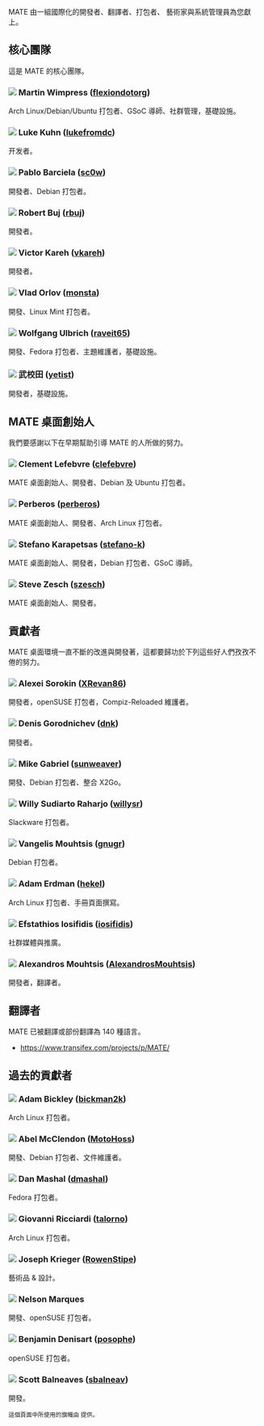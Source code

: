 <!--
.. link:
.. description:
.. tags:
.. date: 2011-12-05 07:25:21
.. title: 團隊
.. slug: team
-->

MATE 由一組國際化的開發者、翻譯者、打包者、
藝術家與系統管理員為您獻上。

## 核心團隊

這是 MATE 的核心團隊。

### ![](/assets/img/flags/32/United%20Kingdom\(Great%20Britain\).png) Martin Wimpress ([flexiondotorg](https://github.com/flexiondotorg))

Arch Linux/Debian/Ubuntu 打包者、GSoC 導師、社群管理，基礎設施。

### ![](/assets/img/flags/32/USA.png) Luke Kuhn ([lukefromdc](https://github.com/lukefromdc))

开发者。

### ![](/assets/img/flags/32/Galicia.png) Pablo Barciela ([sc0w](https://github.com/sc0w))

開發者、Debian 打包者。

### ![](/assets/img/flags/32/Catalonia.png) Robert Buj ([rbuj](https://github.com/rbuj))

開發者。

### ![](/assets/img/flags/32/Puerto%20Rico.png) Victor Kareh ([vkareh](https://github.com/vkareh))

開發者。

### ![](/assets/img/flags/32/Russian%20Federation.png) Vlad Orlov ([monsta](https://github.com/monsta))

開發、Linux Mint 打包者。

### ![](/assets/img/flags/32/Germany.png) Wolfgang Ulbrich ([raveit65](https://github.com/raveit65))

開發、Fedora 打包者、主題維護者，基礎設施。

### ![](/assets/img/flags/32/China.png) 武校田 ([yetist](https://github.com/yetist))

開發者，基礎設施。



## MATE 桌面創始人

我們要感謝以下在早期幫助引導 MATE 的人所做的努力。

### ![](/assets/img/flags/32/France.png) Clement Lefebvre ([clefebvre](https://github.com/clefebvre))

MATE 桌面創始人、開發者、Debian 及 Ubuntu 打包者。

### ![](/assets/img/flags/32/Argentina.png) Perberos ([perberos](https://github.com/perberos))

MATE 桌面創始人、開發者、Arch Linux 打包者。

### ![](/assets/img/flags/32/Italy.png) Stefano Karapetsas ([stefano-k](https://github.com/stefano-k))

MATE 桌面創始人、開發者，Debian 打包者、GSoC 導師。

### ![](/assets/img/flags/32/USA.png) Steve Zesch ([szesch](https://github.com/szesch))

MATE 桌面創始人、開發者。



## 貢獻者

MATE 桌面環境一直不斷的改進與開發著，這都要歸功於下列這些好人們孜孜不倦的努力。

### ![](/assets/img/flags/32/Russian%20Federation.png) Alexei Sorokin ([XRevan86](https://github.com/XRevan86))

開發者，openSUSE 打包者，Compiz-Reloaded 維護者。

### ![](/assets/img/flags/32/Russian%20Federation.png) Denis Gorodnichev ([dnk](https://github.com/dnk))

開發者。

### ![](/assets/img/flags/32/Germany.png) Mike Gabriel ([sunweaver](https://github.com/sunweaver))

開發、Debian 打包者、整合 X2Go。

### ![](/assets/img/flags/32/Indonesia.png) Willy Sudiarto Raharjo ([willysr](https://github.com/willysr))

Slackware 打包者。

### ![](/assets/img/flags/32/Greece.png) Vangelis Mouhtsis ([gnugr](https://github.com/gnugr))

Debian 打包者。

### ![](/assets/img/flags/32/USA.png) Adam Erdman ([hekel](https://github.com/hekel))

Arch Linux 打包者、手冊頁面撰寫。

### ![](/assets/img/flags/32/Greece.png) Efstathios Iosifidis ([iosifidis](https://github.com/iosifidis))

社群媒體與推廣。

### ![](/assets/img/flags/32/Greece.png) Alexandros Mouhtsis ([AlexandrosMouhtsis](https://github.com/AlexandrosMouhtsis))

開發者，翻譯者。



## 翻譯者

MATE 已被翻譯或部份翻譯為 140 種語言。

  * <https://www.transifex.com/projects/p/MATE/>



## 過去的貢獻者

### ![](/assets/img/flags/32/USA.png) Adam Bickley ([bickman2k](https://github.com/bickman2k))

Arch Linux 打包者。

### ![](/assets/img/flags/32/USA.png) Abel McClendon ([MotoHoss](https://github.com/MotoHoss))

開發、Debian 打包者、文件維護者。

### ![](/assets/img/flags/32/USA.png) Dan Mashal ([dmashal](https://github.com/dmashal))

Fedora 打包者。

### ![](/assets/img/flags/32/Italy.png) Giovanni Ricciardi ([talorno](https://github.com/talorno))

Arch Linux 打包者。

### ![](/assets/img/flags/32/USA.png) Joseph Krieger ([RowenStipe](https://github.com/RowenStipe))

藝術品 & 設計。

### ![](/assets/img/flags/32/Portugal.png) Nelson Marques

開發、openSUSE 打包者。

### ![](/assets/img/flags/32/France.png) Benjamin Denisart ([posophe](https://github.com/posophe))

openSUSE 打包者。

### ![](/assets/img/flags/32/Canada.png) Scott Balneaves ([sbalneav](https://github.com/sbalneav))

開發。



<small>
這個頁面中所使用的旗幟由 <http://www.icondrawer.com> 提供。
</small>
